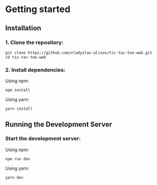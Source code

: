 # Getting started

## Installation

### 1. Clone the repository:

```
git clone https://github.com/vladyslav-alisov/tic-tac-toe-web.git
cd tic-tac-toe-web
```

### 2. Install dependencies:

Using npm:

```
npm install
```

Using yarn:

```
yarn install
```

## Running the Development Server
 
### Start the development server:

Using npm:

```
npm run dev
```

Using yarn:

```
yarn dev
```





